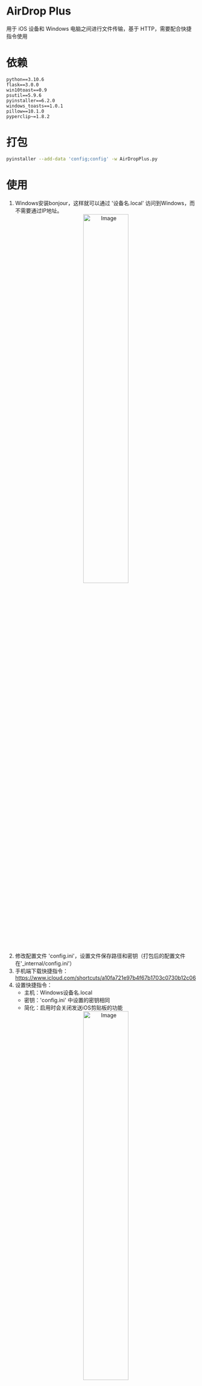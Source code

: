# AirDrop Plus

用于 iOS 设备和 Windows 电脑之间进行文件传输，基于 HTTP，需要配合快捷指令使用

# 依赖

```
python==3.10.6
flask==3.0.0
win10toast==0.9
psutil==5.9.6
pyinstaller==6.2.0
windows_toasts==1.0.1
pillow==10.1.0
pyperclip~=1.8.2
```

# 打包

```bash
pyinstaller --add-data 'config;config' -w AirDropPlus.py
```

# 使用
1. Windows安装bonjour，这样就可以通过 '设备名.local' 访问到Windows，而不需要通过IP地址。
    <div style="text-align:center;">
        <img src="pic/windows_device_name.png" alt="Image" style="width: 50%;">
    </div>
2. 修改配置文件 'config.ini'，设置文件保存路径和密钥（打包后的配置文件在'_internal/config.ini'）
3. 手机端下载快捷指令：https://www.icloud.com/shortcuts/a10fa721e97b4f67b1703c0730b12c06
4. 设置快捷指令：
   - 主机：Windows设备名.local
   - 密钥：'config.ini' 中设置的密钥相同
   - 简化：启用时会关闭发送iOS剪贴板的功能
   <div style="text-align:center;">
       <img src="pic/shortcut_conf.png" alt="Image" style="width: 50%;">
   </div>
5. 使用条件：iOS设备和Windows设备在同一个局域网下，也可以是Windows连接iOS的热点，或者iOS连接Windows的热点，使用热点发送文件不消耗流量
6. 功能测试
  - 发送文件：在文件分享菜单执行'AirDrop Plus'快捷指令
  - 接收文件：直接执行'AirDrop Plus'快捷指令，也可以在辅助功能中设置成双击手机背面触发，15 Pro系列可以设置成侧边按钮触发。
    - 当'简化'被开启时，运行后iOS接收Windows上复制的内容(文件、图像、文本)。
    - 当'简化'被关闭时，运行后会弹出一个菜单，选择发送iOS剪贴板，还是接收Windows剪贴板
    <div style="text-align:center;">
      <img src="pic/send_file.png" alt="Image" style="width: 50%;">
      <img src="pic/receive_file.png" alt="Image" style="width: 20%;">
    </div>
7. 退出程序：在Windows任务管理器中右键'AirDropPlus.exe'，点击结束任务
    <div style="text-align:center;">
        <img src="pic/exit.png" alt="Image" style="width: 50%;">
    </div>

# 问题
1. 快捷指令运行超时：可能的原因

# API
## 请求头参数
| 参数名             | 类型     | 描述                                                            |
|-----------------|--------|---------------------------------------------------------------|
| ShortcutVersion | String | 快捷指令的版本，需要和 config.ini 中的 version 一致                          |
| Authorization   | String | 密钥，需要和 config.ini 中的 key 前两位一致，例如 config.ini 为 1.5.1，此处需要是1.5 |

## 文件发送
> 移动端发送一个文件到PC
### 请求
#### 请求方式
- HTTP 方法: POST
- URL: /file/send
#### 请求参数
- 发送格式: 表单

| 参数名            | 类型     | 描述                                                                                                                                |
|----------------|--------|-----------------------------------------------------------------------------------------------------------------------------------|
| file           | File   | 要发送的文件                                                                                                                            |
| filename       | String | 发送的文件名                                                                                                                            |
| notify_content | String | 让PC端通知显示的内容<br/>如果是发送单个文件：这里填写的就是 filename 的内容<br/>如果是发送n个文件：前n-1个的 notify_content 为空，第n个的 notify_content 包含n个文件的 filename，使用\n分隔 |

### 返回
- 返回类型: JSON
- 返回内容:
    ```json
    {
        "success": true,
        "msg": "发送成功",
        "data": null
    }
    ```
  
## 文件发送列表
> 移动端发送文件列表到PC（通知PC接下来要发送哪些文件）
### 请求
#### 请求方式
- HTTP 方法: POST
- URL: /file/send/list
#### 请求参数
- 发送格式: 表单

| 参数名       | 类型     | 描述                                    |
|-----------|--------|---------------------------------------|
| file_list | String | 要发送的文件列表，文件之间用\n分隔，如：aaa.jpg\nbbb.png |

### 返回
- 返回类型: JSON
- 返回内容:
    ```json
    {
        "success": true,
        "msg": "发送成功",
        "data": null
    }
    ```

## 文件接收
> 移动端接收PC上的文件
### 请求
#### 请求方式
- HTTP 方法: POST
- URL: /file/receive
#### 请求参数
- 发送格式: 表单

| 参数名      | 类型     | 描述        |
|----------|--------|-----------|
| path     | String | 要接收的文件的路径 |
### 返回
- 返回类型: 文件
- 返回内容: 文件

## 剪贴板发送
> 把移动端的剪贴板发送到PC的剪贴板
### 请求
#### 请求方式
- HTTP 方法: POST
- URL: /clipboard/send
#### 请求参数
- 发送格式: 表单

| 参数名       | 类型     | 描述       |
|-----------|--------|----------|
| clipboard | String | 移动端剪贴板内容 |

### 返回
- 返回类型: JSON
- 返回内容:
    ```json
    {
        "success": true,
        "msg": "发送成功",
        "data": null
    }
    ```
## 剪贴板接收
> 发送PC的剪贴板内容
### 请求
#### 请求方式
- HTTP 方法: GET
- URL: /clipboard/receive
#### 请求参数
- 无
### 返回
- 返回类型: JSON
- 返回内容: 
  - 剪贴板内容为文本时:
    ```json
    {
        "success": true,
        "msg": "",
        "data": {
          "type": "text",
          "data": "clipboard_text"
        } 
    }
    ```
  - 剪贴板为文件时:
      ```json
      {
          "success": true,
          "msg": "",
          "data": {
            "type": "file",
            "data": ["c:/xx/xx/aa.png", "c:/xx/xx/bb.pdf"]
          }
      }
      ```
  - 剪贴板为图像时:
      ```json
      {
          "success": true,
          "msg": "",
          "data": {
            "type": "img",
            "data": "img_base64_code"
          }
      }
      ```
